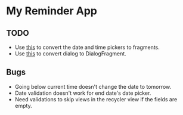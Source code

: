 # My Reminder App

## TODO

* Use [this](https://developer.android.com/guide/topics/ui/controls/pickers#java) to convert the date and time pickers to fragments.
* Use [this](https://developer.android.com/guide/topics/ui/dialogs) to convert dialog to DialogFragment.

## Bugs

* Going below current time doesn't change the date to tomorrow.
* Date validation doesn't work for end date's date picker.
* Need validations to skip views in the recycler view if the fields are empty.
